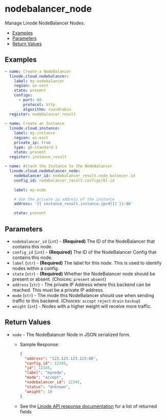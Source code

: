 # nodebalancer_node

Manage Linode NodeBalancer Nodes.


- [Examples](#examples)
- [Parameters](#parameters)
- [Return Values](#return-values)

## Examples

```yaml
- name: Create a NodeBalancer
  linode.cloud.nodebalancer:
    label: my-nodebalancer
    region: us-east
    state: present
    configs:
      - port: 80
        protocol: http
        algorithm: roundrobin
  register: nodebalancer_result
        
- name: Create an Instance
  linode.cloud.instance:
    label: my-instance
    region: us-east
    private_ip: true
    type: g6-standard-1
    state: present
  register: instance_result
    
- name: Attach the Instance to the NodeBalancer
  linode.cloud.nodebalancer_node:
    nodebalancer_id: nodebalancer_result.node_balancer.id
    config_id: nodebalancer_result.configs[0].id
    
    label: my-node

    # Use the private ip address of the instance
    address: '{{ instance_result.instance.ipv4[1] }}:80'

    state: present
```


## Parameters



- `nodebalancer_id` (`int`) - **(Required)** The ID of the NodeBalancer that contains this node.  
- `config_id` (`int`) - **(Required)** The ID of the NodeBalancer Config that contains this node.  
- `label` (`str`) - **(Required)** The label for this node. This is used to identify nodes within a config.  
- `state` (`str`) - **(Required)** Whether the NodeBalancer node should be present or absent.  (Choices:  `present` `absent`)
- `address` (`str`) -  The private IP Address where this backend can be reached. This must be a private IP address.  
- `mode` (`str`) -  The mode this NodeBalancer should use when sending traffic to this backend.  (Choices:  `accept` `reject` `drain` `backup`)
- `weight` (`int`) -  Nodes with a higher weight will receive more traffic.  


## Return Values

- `node` - The NodeBalancer Node in JSON serialized form.

    - Sample Response:
        ```json
        {
          "address": "123.123.123.123:80",
          "config_id": 12345,
          "id": 12345,
          "label": "mynode",
          "mode": "accept",
          "nodebalancer_id": 12345,
          "status": "Unknown",
          "weight": 10
        }
        ```
    - See the [Linode API response documentation](https://www.linode.com/docs/api/nodebalancers/#node-view__responses) for a list of returned fields


